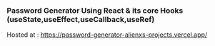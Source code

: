 ### Password Generator Using React & its core Hooks (useState,useEffect,useCallback,useRef)
Hosted at : https://password-generator-alienxs-projects.vercel.app/
